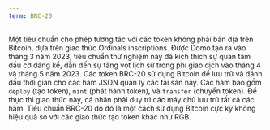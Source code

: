 ```yaml
---
term: BRC-20
---
```


Một tiêu chuẩn cho phép tương tác với các token không phải bản địa trên Bitcoin, dựa trên giao thức Ordinals inscriptions. Được Domo tạo ra vào tháng 3 năm 2023, tiêu chuẩn thử nghiệm này đã kích thích sự quan tâm đầu cơ đáng kể, dẫn đến sự tăng vọt lịch sử trong phí giao dịch vào tháng 4 và tháng 5 năm 2023. Các token BRC-20 sử dụng Bitcoin để lưu trữ và đánh dấu thời gian cho các hàm JSON quản lý các tài sản này. Các hàm bao gồm `deploy` (tạo token), `mint` (phát hành token), và `transfer` (chuyển token). Để thực thi giao thức này, cá nhân phải duy trì các máy chủ lưu trữ tất cả các hàm. Tiêu chuẩn BRC-20 do đó là một cách sử dụng Bitcoin cực kỳ không hiệu quả so với các giao thức tạo token khác như RGB.
